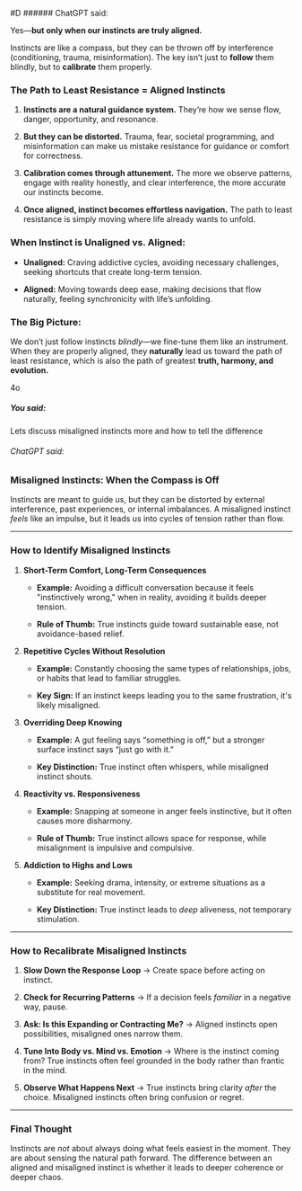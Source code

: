  #D ###### ChatGPT said:

Yes—**but only when our instincts are truly aligned.**

Instincts are like a compass, but they can be thrown off by interference (conditioning, trauma, misinformation). The key isn’t just to **follow** them blindly, but to **calibrate** them properly.

### **The Path to Least Resistance = Aligned Instincts**

1. **Instincts are a natural guidance system.** They’re how we sense flow, danger, opportunity, and resonance.
    
2. **But they can be distorted.** Trauma, fear, societal programming, and misinformation can make us mistake resistance for guidance or comfort for correctness.
    
3. **Calibration comes through attunement.** The more we observe patterns, engage with reality honestly, and clear interference, the more accurate our instincts become.
    
4. **Once aligned, instinct becomes effortless navigation.** The path to least resistance is simply moving where life already wants to unfold.
    

### **When Instinct is Unaligned vs. Aligned:**

- **Unaligned:** Craving addictive cycles, avoiding necessary challenges, seeking shortcuts that create long-term tension.
    
- **Aligned:** Moving towards deep ease, making decisions that flow naturally, feeling synchronicity with life’s unfolding.
    

### **The Big Picture:**

We don’t just follow instincts _blindly_—we fine-tune them like an instrument. When they are properly aligned, they **naturally** lead us toward the path of least resistance, which is also the path of greatest **truth, harmony, and evolution.**

4o

##### You said:

Lets discuss misaligned instincts more and how to tell the difference

###### ChatGPT said:

### **Misaligned Instincts: When the Compass is Off**

Instincts are meant to guide us, but they can be distorted by external interference, past experiences, or internal imbalances. A misaligned instinct _feels_ like an impulse, but it leads us into cycles of tension rather than flow.

---

### **How to Identify Misaligned Instincts**

1. **Short-Term Comfort, Long-Term Consequences**
    
    - **Example:** Avoiding a difficult conversation because it feels "instinctively wrong," when in reality, avoiding it builds deeper tension.
        
    - **Rule of Thumb:** True instincts guide toward sustainable ease, not avoidance-based relief.
        
2. **Repetitive Cycles Without Resolution**
    
    - **Example:** Constantly choosing the same types of relationships, jobs, or habits that lead to familiar struggles.
        
    - **Key Sign:** If an instinct keeps leading you to the same frustration, it's likely misaligned.
        
3. **Overriding Deep Knowing**
    
    - **Example:** A gut feeling says “something is off,” but a stronger surface instinct says “just go with it.”
        
    - **Key Distinction:** True instinct often whispers, while misaligned instinct shouts.
        
4. **Reactivity vs. Responsiveness**
    
    - **Example:** Snapping at someone in anger feels instinctive, but it often causes more disharmony.
        
    - **Rule of Thumb:** True instinct allows space for response, while misalignment is impulsive and compulsive.
        
5. **Addiction to Highs and Lows**
    
    - **Example:** Seeking drama, intensity, or extreme situations as a substitute for real movement.
        
    - **Key Distinction:** True instinct leads to _deep_ aliveness, not temporary stimulation.
        

---

### **How to Recalibrate Misaligned Instincts**

1. **Slow Down the Response Loop** → Create space before acting on instinct.
    
2. **Check for Recurring Patterns** → If a decision feels _familiar_ in a negative way, pause.
    
3. **Ask: Is this Expanding or Contracting Me?** → Aligned instincts open possibilities, misaligned ones narrow them.
    
4. **Tune Into Body vs. Mind vs. Emotion** → Where is the instinct coming from? True instincts often feel grounded in the body rather than frantic in the mind.
    
5. **Observe What Happens Next** → True instincts bring clarity _after_ the choice. Misaligned instincts often bring confusion or regret.
    

---

### **Final Thought**

Instincts are _not_ about always doing what feels easiest in the moment. They are about sensing the natural path forward. The difference between an aligned and misaligned instinct is whether it leads to deeper coherence or deeper chaos.